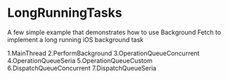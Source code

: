 # LongRunningTasks
A few simple example that demonstrates how to use Background Fetch to implement a long running iOS background task

1.MainThread
2.PerformBackground
3.OperationQueueConcurrent
4.OperationQueueSeria
5.OperationQueueCustom
6.DispatchQueueConcurrent
7.DispatchQueueSeria
